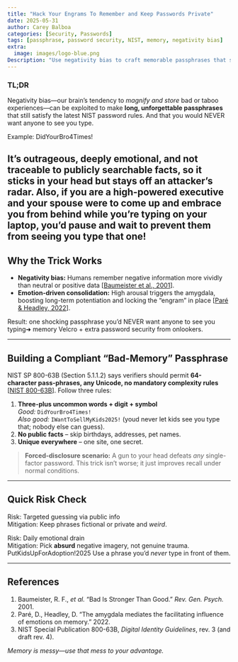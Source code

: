 ```yaml
---
title: "Hack Your Engrams To Remember and Keep Passwords Private"
date: 2025-05-31
author: Carey Balboa
categories: [Security, Passwords]
tags: [passphrase, password security, NIST, memory, negativity bias]
extra:
  image: images/logo-blue.png
Description: "Use negativity bias to craft memorable passphrases that stay private and comply with modern NIST guidelines."
---
```


### TL;DR
Negativity bias—our brain’s tendency to *magnify and store* bad or taboo experiences—can be exploited to make **long, unforgettable passphrases** that still satisfy the latest NIST password rules. And that you would NEVER want anyone to see you type. 

Example:
DidYourBro4Times!

It’s outrageous, deeply emotional, and **not** traceable to publicly searchable facts, so it sticks in your head but stays off an attacker’s radar.
Also, if you are a high-powered executive and your spouse were to come up and embrace you from behind while you’re typing on your laptop, you’d pause and wait to prevent them from seeing you type that one!
---

## Why the Trick Works
* **Negativity bias:** Humans remember negative information more vividly than neutral or positive data [[Baumeister et al., 2001](https://pmc.ncbi.nlm.nih.gov/articles/PMC3652533/)].
* **Emotion-driven consolidation:** High arousal triggers the amygdala, boosting long-term potentiation and locking the “engram” in place [[Paré & Headley, 2022](https://pmc.ncbi.nlm.nih.gov/articles/PMC10034520/)].

Result: one shocking passphrase you’d NEVER want anyone to see you typing➜ memory Velcro + extra password security from onlookers.

---

## Building a Compliant “Bad-Memory” Passphrase
NIST SP 800-63B (Section 5.1.1.2) says verifiers should permit **64-character pass-phrases, any Unicode, no mandatory complexity rules** [[NIST 800-63B](https://pages.nist.gov/800-63-3/sp800-63b.html)].
Follow three rules:

1. **Three-plus uncommon words + digit + symbol**  
   *Good:* `DidYourBro4Times!`  
   *Also good:* `IWantToSellMyKids2025!` (youd never let kids see you type that; nobody else can guess).
2. **No public facts** – skip birthdays, addresses, pet names.
3. **Unique everywhere** – one site, one secret.

> **Forced-disclosure scenario:** A gun to your head defeats *any* single-factor password. This trick isn’t worse; it just improves recall under normal conditions.

---

## Quick Risk Check
Risk: Targeted guessing via public info  
Mitigation: Keep phrases fictional or private and *weird*. 

Risk: Daily emotional drain  
Mitigation: Pick **absurd** negative imagery, not genuine trauma.  
PutKidsUpForAdoption!2025 Use a phrase you’d *never* type in front of them.  

---

## References
1. Baumeister, R. F., *et al.* “Bad Is Stronger Than Good.” *Rev. Gen. Psych.* 2001.  
2. Paré, D., Headley, D. “The amygdala mediates the facilitating influence of emotions on memory.” 2022.  
3. NIST Special Publication 800-63B, *Digital Identity Guidelines*, rev. 3 (and draft rev. 4).

*Memory is messy—use that mess to your advantage.*
